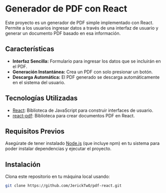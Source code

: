 # Generador de PDF con React

Este proyecto es un generador de PDF simple implementado con React. Permite a los usuarios ingresar datos a través de una interfaz de usuario y generar un documento PDF basado en esa información.

## Características

- **Interfaz Sencilla:** Formulario para ingresar los datos que se incluirán en el PDF.
- **Generación Instantánea:** Crea un PDF con solo presionar un botón.
- **Descarga Automática:** El PDF generado se descarga automáticamente en el sistema del usuario.

## Tecnologías Utilizadas

- [React](https://reactjs.org/): Biblioteca de JavaScript para construir interfaces de usuario.
- [react-pdf](https://react-pdf.org/): Biblioteca para crear documentos PDF en React.

## Requisitos Previos

Asegúrate de tener instalado [Node.js](https://nodejs.org/) (que incluye npm) en tu sistema para poder instalar dependencias y ejecutar el proyecto.

## Instalación

Clona este repositorio en tu máquina local usando:

```bash
git clone https://github.com/JerickTwO/pdf-react.git
